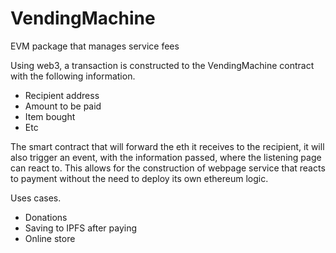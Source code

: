# VendingMachine
EVM package that manages service fees 


Using web3, a transaction is constructed to the VendingMachine contract with the following information.
 - Recipient address
 - Amount to be paid
 - Item bought
 - Etc
  
The smart contract that will forward the eth it receives to the recipient, it will also trigger an event, with the information passed, where the listening page can react to.
This allows for the construction of webpage service that reacts to payment without the need to deploy its own ethereum logic. 

Uses cases.
- Donations
- Saving to IPFS after paying
- Online store
